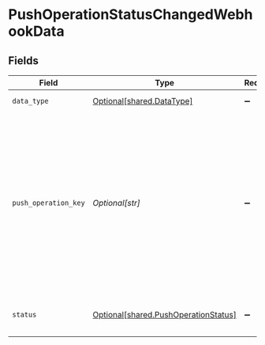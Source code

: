# PushOperationStatusChangedWebhookData


## Fields

| Field                                                                                                                                                                 | Type                                                                                                                                                                  | Required                                                                                                                                                              | Description                                                                                                                                                           | Example                                                                                                                                                               |
| --------------------------------------------------------------------------------------------------------------------------------------------------------------------- | --------------------------------------------------------------------------------------------------------------------------------------------------------------------- | --------------------------------------------------------------------------------------------------------------------------------------------------------------------- | --------------------------------------------------------------------------------------------------------------------------------------------------------------------- | --------------------------------------------------------------------------------------------------------------------------------------------------------------------- |
| `data_type`                                                                                                                                                           | [Optional[shared.DataType]](../../models/shared/datatype.md)                                                                                                          | :heavy_minus_sign:                                                                                                                                                    | Available data types                                                                                                                                                  | invoices                                                                                                                                                              |
| `push_operation_key`                                                                                                                                                  | *Optional[str]*                                                                                                                                                       | :heavy_minus_sign:                                                                                                                                                    | A unique identifier generated by Codat to represent this single push operation. This identifier can be used to track the status of the push, and should be persisted. |                                                                                                                                                                       |
| `status`                                                                                                                                                              | [Optional[shared.PushOperationStatus]](../../models/shared/pushoperationstatus.md)                                                                                    | :heavy_minus_sign:                                                                                                                                                    | The current status of the push operation.                                                                                                                             |                                                                                                                                                                       |